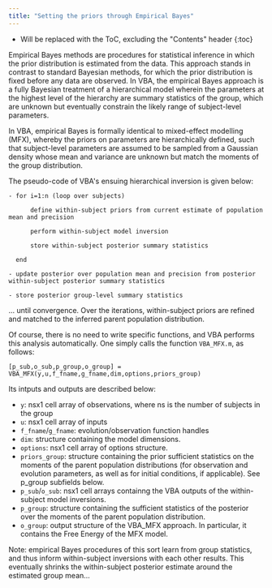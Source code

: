 ```yaml
---
title: "Setting the priors through Empirical Bayes"
---
```

* Will be replaced with the ToC, excluding the "Contents" header
{:toc}


Empirical Bayes methods are procedures for statistical inference in which the prior distribution is estimated from the data. This approach stands in contrast to standard Bayesian methods, for which the prior distribution is fixed before any data are observed. In VBA, the empirical Bayes approach is a fully Bayesian treatment of a hierarchical model wherein the parameters at the highest level of the hierarchy are summary statistics of the group, which are unknown but eventually constrain the likely range of subject-level parameters. 

In VBA, empirical Bayes is formally identical to mixed-effect modelling (MFX), whereby the priors on parameters are hierarchically defined, such that subject-level parameters are assumed to be sampled from a Gaussian density whose mean and variance are unknown but match the moments of the group distribution.

The pseudo-code of VBA's ensuing hierarchical inversion is given below:

```
- for i=1:n (loop over subjects)
    
      define within-subject priors from current estimate of population mean and precision
      
      perform within-subject model inversion
      
      store within-subject posterior summary statistics
      
  end
    
- update posterior over population mean and precision from posterior within-subject posterior summary statistics
    
- store posterior group-level summary statistics
```

... until convergence. Over the iterations, within-subject priors are refined and matched to the inferred parent population distribution.

Of course, there is no need to write specific functions, and VBA performs this analysis automatically. One simply calls the function `VBA_MFX.m`, as follows:

`[p_sub,o_sub,p_group,o_group] = VBA_MFX(y,u,f_fname,g_fname,dim,options,priors_group)`

Its intputs and outputs are described below:

- `y`: nsx1 cell array of observations, where ns is the number of subjects in the group
- `u`:  nsx1 cell array of inputs
- `f_fname`/`g_fname`: evolution/observation function handles
- `dim`: structure containing the model dimensions.
- `options`: nsx1 cell array of options structure.
- `priors_group`: structure containing the prior sufficient statistics on the moments of the parent population distributions (for observation and evolution parameters, as well as for initial conditions, if applicable). See p_group subfields below.
- `p_sub`/`o_sub`: nsx1 cell arrays containng the VBA outputs of the within-subject model inversions.
- `p_group`: structure containing the sufficient statistics of the posterior over the moments of the parent population distribution.
- `o_group`: output structure of the VBA_MFX approach. In particular, it contains the Free Energy of the MFX model.

Note: empirical Bayes procedures of this sort learn from group statistics, and thus inform within-subject inversions with each other results. This eventually shrinks the within-subject posterior estimate around the estimated group mean...

